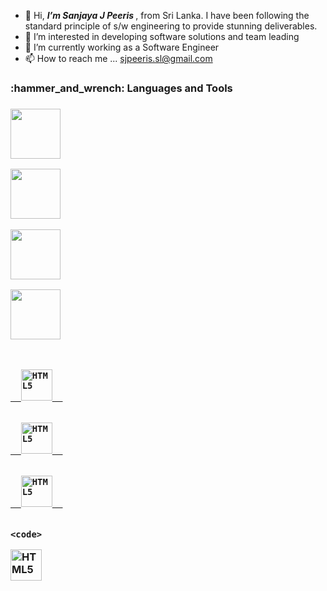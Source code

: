 - 👋 Hi, <i><b>I’m Sanjaya J Peeris </b></i>, from Sri Lanka. I have been following the standard principle of s/w engineering to provide stunning deliverables.
- 👀 I’m interested in developing software solutions and team leading
- 🌱 I’m currently working as a Software Engineer
- 📫 How to reach me ... sjpeeris.sl@gmail.com

<!---
sjpeeris085/sjpeeris085 is a ✨ special ✨ repository because its `README.md` (this file) appears on your GitHub profile.
You can click the Preview link to take a look at your changes.
--->

<h3>:hammer_and_wrench: Languages and Tools<h3>
 
<p>
 
<a href="https://en.wikipedia.org/wiki/C_Sharp_(programming_language)"> <img width="80px" src="https://user-images.githubusercontent.com/66549526/134299607-754b3dcb-92da-4e91-a661-bbe8c419221a.png"/> </a> 
 
<a href="https://spring.io/projects/spring-boot"> <img width="80px" src="https://user-images.githubusercontent.com/66549526/134301179-b1eba614-1f85-4d3e-99fd-2d983041bfb0.png"/> </a> 
 
<a href="https://nodejs.org/en/about/"> <img width="80px" src="https://user-images.githubusercontent.com/66549526/146373377-8aadaa96-7d62-411e-9e4b-c33af9eeebc1.png"/> </a>
 
<a href="https://angular.io/"> <img width="80px" src="https://user-images.githubusercontent.com/66549526/146373601-4243c46a-c60b-4d13-8655-9e8472439b94.png"/> </a>

</p>
 
<p dir="auto">
 <code>
 <a target="_blank" rel="noopener noreferrer" href="https://angular.io/">
  <img alt="HTML5" width="50px" src="https://user-images.githubusercontent.com/66549526/146373601-4243c46a-c60b-4d13-8655-9e8472439b94.png" style="max-width: 100%;">  </a>
 </code>
  <code>
  <a target="_blank" rel="noopener noreferrer" href="https://nodejs.org/en/about/">
  <img alt="HTML5" width="50px" src="https://user-images.githubusercontent.com/66549526/146373377-8aadaa96-7d62-411e-9e4b-c33af9eeebc1.png" style="max-width: 100%;">  </a>
 </code>
 
   <code>
  <a target="_blank" rel="noopener noreferrer" href="https://spring.io/projects/spring-boot">
  <img alt="HTML5" width="50px" src="https://user-images.githubusercontent.com/66549526/134301179-b1eba614-1f85-4d3e-99fd-2d983041bfb0.png" style="max-width: 100%;">  </a>
 </code>
 
    <code>
  <a target="_blank" rel="noopener noreferrer" href="https://docs.microsoft.com/en-us/dotnet/csharp/">
  <img alt="HTML5" width="50px" src="https://user-images.githubusercontent.com/66549526/134299607-754b3dcb-92da-4e91-a661-bbe8c419221a.png" style="max-width: 100%;">  </a>
 </code>
</p>



